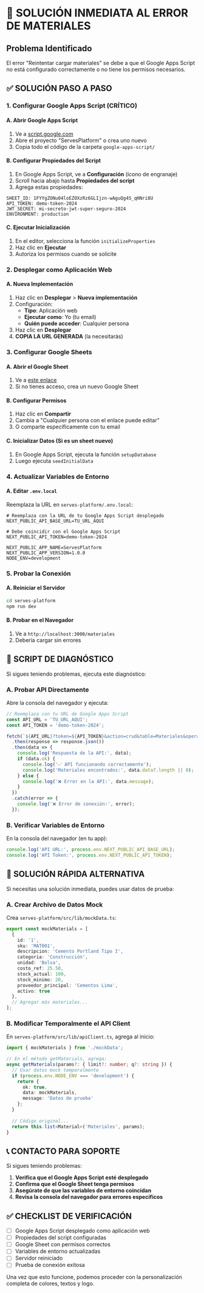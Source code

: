 # 🚨 SOLUCIÓN INMEDIATA AL ERROR DE MATERIALES

## Problema Identificado
El error "Reintentar cargar materiales" se debe a que el Google Apps Script no está configurado correctamente o no tiene los permisos necesarios.

## ✅ SOLUCIÓN PASO A PASO

### 1. Configurar Google Apps Script (CRÍTICO)

#### A. Abrir Google Apps Script
1. Ve a [script.google.com](https://script.google.com)
2. Abre el proyecto "ServesPlatform" o crea uno nuevo
3. Copia todo el código de la carpeta `google-apps-script/`

#### B. Configurar Propiedades del Script
1. En Google Apps Script, ve a **Configuración** (ícono de engranaje)
2. Scroll hacia abajo hasta **Propiedades del script**
3. Agrega estas propiedades:

```
SHEET_ID: 1FYYgZONu04loEZOXzRz6GLIjzn-wAguQg4S_qHNri8U
API_TOKEN: demo-token-2024
JWT_SECRET: mi-secreto-jwt-super-seguro-2024
ENVIRONMENT: production
```

#### C. Ejecutar Inicialización
1. En el editor, selecciona la función `initializeProperties`
2. Haz clic en **Ejecutar**
3. Autoriza los permisos cuando se solicite

### 2. Desplegar como Aplicación Web

#### A. Nueva Implementación
1. Haz clic en **Desplegar** > **Nueva implementación**
2. Configuración:
   - **Tipo**: Aplicación web
   - **Ejecutar como**: Yo (tu email)
   - **Quién puede acceder**: Cualquier persona
3. Haz clic en **Desplegar**
4. **COPIA LA URL GENERADA** (la necesitarás)

### 3. Configurar Google Sheets

#### A. Abrir el Google Sheet
1. Ve a [este enlace](https://docs.google.com/spreadsheets/d/1FYYgZONu04loEZOXzRz6GLIjzn-wAguQg4S_qHNri8U/edit)
2. Si no tienes acceso, crea un nuevo Google Sheet

#### B. Configurar Permisos
1. Haz clic en **Compartir**
2. Cambia a "Cualquier persona con el enlace puede editar"
3. O comparte específicamente con tu email

#### C. Inicializar Datos (Si es un sheet nuevo)
1. En Google Apps Script, ejecuta la función `setupDatabase`
2. Luego ejecuta `seedInitialData`

### 4. Actualizar Variables de Entorno

#### A. Editar `.env.local`
Reemplaza la URL en `serves-platform/.env.local`:

```env
# Reemplaza con la URL de tu Google Apps Script desplegado
NEXT_PUBLIC_API_BASE_URL=TU_URL_AQUI

# Debe coincidir con el Google Apps Script
NEXT_PUBLIC_API_TOKEN=demo-token-2024

NEXT_PUBLIC_APP_NAME=ServesPlatform
NEXT_PUBLIC_APP_VERSION=1.0.0
NODE_ENV=development
```

### 5. Probar la Conexión

#### A. Reiniciar el Servidor
```bash
cd serves-platform
npm run dev
```

#### B. Probar en el Navegador
1. Ve a `http://localhost:3000/materiales`
2. Debería cargar sin errores

## 🔧 SCRIPT DE DIAGNÓSTICO

Si sigues teniendo problemas, ejecuta este diagnóstico:

### A. Probar API Directamente
Abre la consola del navegador y ejecuta:

```javascript
// Reemplaza con tu URL de Google Apps Script
const API_URL = 'TU_URL_AQUI';
const API_TOKEN = 'demo-token-2024';

fetch(`${API_URL}?token=${API_TOKEN}&action=crud&table=Materiales&operation=list`)
  .then(response => response.json())
  .then(data => {
    console.log('Respuesta de la API:', data);
    if (data.ok) {
      console.log('✅ API funcionando correctamente');
      console.log('Materiales encontrados:', data.data?.length || 0);
    } else {
      console.log('❌ Error en la API:', data.message);
    }
  })
  .catch(error => {
    console.log('❌ Error de conexión:', error);
  });
```

### B. Verificar Variables de Entorno
En la consola del navegador (en tu app):

```javascript
console.log('API URL:', process.env.NEXT_PUBLIC_API_BASE_URL);
console.log('API Token:', process.env.NEXT_PUBLIC_API_TOKEN);
```

## 🚀 SOLUCIÓN RÁPIDA ALTERNATIVA

Si necesitas una solución inmediata, puedes usar datos de prueba:

### A. Crear Archivo de Datos Mock
Crea `serves-platform/src/lib/mockData.ts`:

```typescript
export const mockMaterials = [
  {
    id: '1',
    sku: 'MAT001',
    descripcion: 'Cemento Portland Tipo I',
    categoria: 'Construcción',
    unidad: 'Bolsa',
    costo_ref: 25.50,
    stock_actual: 100,
    stock_minimo: 20,
    proveedor_principal: 'Cementos Lima',
    activo: true
  },
  // Agregar más materiales...
];
```

### B. Modificar Temporalmente el API Client
En `serves-platform/src/lib/apiClient.ts`, agrega al inicio:

```typescript
import { mockMaterials } from './mockData';

// En el método getMaterials, agrega:
async getMaterials(params?: { limit?: number; q?: string }) {
  // Usar datos mock temporalmente
  if (process.env.NODE_ENV === 'development') {
    return {
      ok: true,
      data: mockMaterials,
      message: 'Datos de prueba'
    };
  }
  
  // Código original...
  return this.list<Material>('Materiales', params);
}
```

## 📞 CONTACTO PARA SOPORTE

Si sigues teniendo problemas:

1. **Verifica que el Google Apps Script esté desplegado**
2. **Confirma que el Google Sheet tenga permisos**
3. **Asegúrate de que las variables de entorno coincidan**
4. **Revisa la consola del navegador para errores específicos**

## ✅ CHECKLIST DE VERIFICACIÓN

- [ ] Google Apps Script desplegado como aplicación web
- [ ] Propiedades del script configuradas
- [ ] Google Sheet con permisos correctos
- [ ] Variables de entorno actualizadas
- [ ] Servidor reiniciado
- [ ] Prueba de conexión exitosa

Una vez que esto funcione, podemos proceder con la personalización completa de colores, textos y logo.